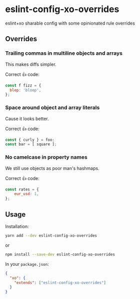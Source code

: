 # eslint-config-xo-overrides
eslint+xo sharable config with some opinionated rule overrides

## Overrides

### Trailing commas in multiline objects and arrays

This makes diffs simpler.

Correct :+1: code:

```js
const f fizz = {
  blep: 'bloop',
};
```

### Space around object and array literals

Cause it looks better.

Correct :+1: code:

```js
const { curly } = foo;
const bar = [ square ];
```

### No camelcase in property names

We still use objects as poor man's hashmaps.

Correct :+1: code:

```js
const rates = {
	eur_usd: 1,
};
```

## Usage

Installation:

```bash
yarn add --dev eslint-config-xo-overrides
```

or

```bash
npm install --save-dev eslint-config-xo-overrides
```

In your `package.json`:

```json
{
  "xo": {
    "extends": ["eslint-config-xo-overrides"]
  }
}
```
